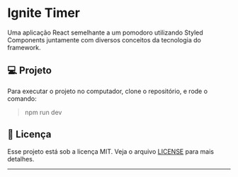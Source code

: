 # Ignite Timer
Uma aplicação React semelhante a um pomodoro utilizando Styled Components juntamente com diversos conceitos da tecnologia do framework.

## 💻 Projeto
Para executar o projeto no computador, clone o repositório, e rode o comando:
> npm run dev

## 📝 Licença

Esse projeto está sob a licença MIT. Veja o arquivo [LICENSE](LICENSE) para mais detalhes.

---
